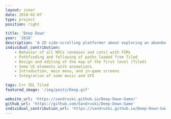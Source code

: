 ```yaml
---
layout: inner
date: 2018-02-07
type: project
position: right

title: 'Deep Down'
year: '2018'
description: 'A 2D side-scrolling platformer about exploring an abandoned and mysterious cave. It is in C++. It was done in pairs.'
individual_contribution:
    - Behavior of all NPCs (enemies and cats) with FSMs
    - Pathfinding and following of paths loaded from Tiled
    - Design and editing of the map of the first level (Tiled)
    - Some UI elements with animations
    - Introduction, main menu, and in-game screens
    - Integration of some music and SFX

tags: C++ SDL Tiled
featured_image: '/img/posts/Deep.gif'

website_url: 'https://sandruski.github.io/Deep-Down-Game/'
github_url: 'https://github.com/Sandruski/Deep-Down-Game'
individual_contribution_url: 'https://sandruski.github.io/Deep-Down-Game/'
---
```

